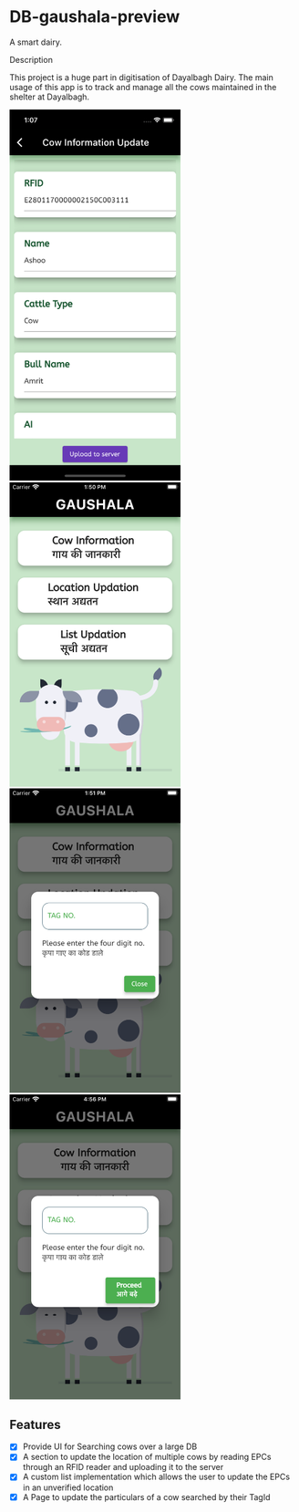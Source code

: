# DB-gaushala-preview
A smart dairy.

Description

This project is a huge part in digitisation of Dayalbagh Dairy. The main usage of this app is to track and manage all the cows maintained in the shelter at Dayalbagh.
<p>
<img src= "https://github.com/K1RA-16/DB-gaushala-preview/blob/main/Simulator%20Screen%20Shot%20-%20iPhone%2011%20Pro%20-%202022-02-24%20at%2013.07.22.png" width="300" >
<img src= "https://github.com/K1RA-16/DB-gaushala-preview/blob/main/Simulator%20Screen%20Shot%20-%20iPhone%20SE%20(2nd%20generation)%20-%202022-02-21%20at%2013.50.58.png" width="300" >
<img src= "https://github.com/K1RA-16/DB-gaushala-preview/blob/main/Simulator%20Screen%20Shot%20-%20iPhone%20SE%20(2nd%20generation)%20-%202022-02-21%20at%2013.51.00.png" width="300" >
<img src= "https://github.com/K1RA-16/DB-gaushala-preview/blob/main/Simulator%20Screen%20Shot%20-%20iPhone%20SE%20(2nd%20generation)%20-%202022-02-21%20at%2016.56.44.png" width="300" >

</p>

## Features

- [x] Provide UI for Searching cows over a large DB
- [x] A section to update the location of multiple cows by reading EPCs through an RFID reader and uploading it to the server
- [x] A custom list implementation which allows the user to update the EPCs in an unverified location
- [x] A Page to update the particulars of a cow searched by their TagId
